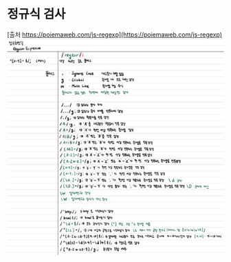 # 정규식 검사

[출처 https://poiemaweb.com/js-regexp](https://poiemaweb.com/js-regexp)
![img](https://github.com/hachuu/developGuide/blob/main/image/6F0B9C2C-65B6-4BA6-8E92-B85DB7DFDF6B.jpeg)

